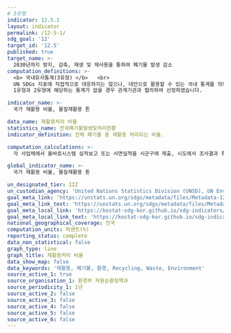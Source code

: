 ```yaml
---
# 3유형
indicator: 12.5.1
layout: indicator
permalink: /12-5-1/
sdg_goal: '12'
target_id: '12.5'
published: true
target_name: >-
  2030년까지 방지, 감축, 재생 및 재사용을 통하여 폐기물 발생 감소
computation_definitions: >-
  <b> 국내유사통계(3유형) </b>   <br>
  UN SDGs 지표에 직접적으로 대응하지는 않으나, 대안으로 활용할 수 있는 국내 통계를 의미합니다.    <br> 
  1유형과 2유형에 해당하는 통계가 없을 경우 관계기관과 협의하여 선정하였습니다.  

indicator_name: >-
  국가 재활용 비율, 물질재활용 톤

data_name: 재활용처리 비율  
statistics_name: 전국폐기물발생및처리현황
indicator_definition: 전체 폐기물 중 재활용 처리되는 비율.

computation_calculations: >-
  각 사업체에서 올바로시스템 실적보고 또는 서면실적을 시군구에 제출, 시도에서 조사결과 취합(보고통계)

global_indicator_name: >-
  국가 재활용 비율, 물질재활용 톤

un_designated_tier: III
un_custodian_agency: 'United Nations Statistics Division (UNSD), UN Environment (UNEP)'
goal_meta_link: 'https://unstats.un.org/sdgs/metadata/files/Metadata-12-05-01.pdf'
goal_meta_link_text: 'https://unstats.un.org/sdgs/metadata/files/Metadata-12-05-01.pdf'
goal_meta_local_link: 'https://kostat-sdg-kor.github.io/sdg-indicators/public/data/Metadata-12-05-01_KOR.pdf'
goal_meta_local_link_text: 'https://kostat-sdg-kor.github.io/sdg-indicators/public/data/Metadata-12-05-01_KOR.pdf'
national_geographical_coverage: 전국
computation_units: 퍼센트(%)
reporting_status: complete
data_non_statistical: false
graph_type: line
graph_title: 재활용처리 비율 
data_show_map: false
data_keywords: '재활용, 폐기물, 환경, Recycling, Waste, Environment'
source_active_1: true
source_organisation_1: 환경부 자원순환정책과
source_periodicity_1: 1년
source_active_2: false
source_active_3: false
source_active_4: false
source_active_5: false
source_active_6: false
---
```


